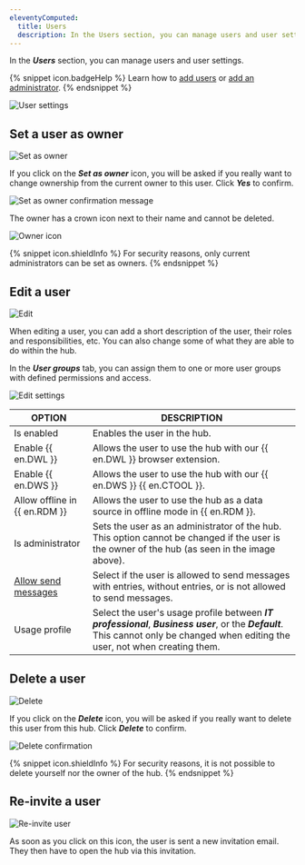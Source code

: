 ```yaml
---
eleventyComputed:
  title: Users
  description: In the Users section, you can manage users and user settings.
---
```

In the ***Users*** section, you can manage users and user settings.

{% snippet icon.badgeHelp %}
Learn how to [add users](/hub/web-interface/administration/management/users/create-invite-users/) or [add an administrator](/hub/web-interface/administration/management/users/administrator-invite/).
{% endsnippet %}  

![User settings](https://webdevolutions.azureedge.net/docs/en/hub/Hub2270.png) 

## Set a user as owner

![Set as owner](https://webdevolutions.azureedge.net/docs/en/hub/Hub2273.png) 

If you click on the ***Set as owner*** icon, you will be asked if you really want to change ownership from the current owner to this user. Click ***Yes*** to confirm.

![Set as owner confirmation message](https://webdevolutions.azureedge.net/docs/en/hub/Hub2271.png) 

The owner has a crown icon next to their name and cannot be deleted.

![Owner icon](https://webdevolutions.azureedge.net/docs/en/hub/Hub2272.png) 

{% snippet icon.shieldInfo %}
For security reasons, only current administrators can be set as owners.
{% endsnippet %}  

## Edit a user

![Edit](https://webdevolutions.azureedge.net/docs/en/hub/Hub2274.png) 

When editing a user, you can add a short description of the user, their roles and responsibilities, etc. You can also change some of what they are able to do within the hub.  

In the ***User groups*** tab, you can assign them to one or more user groups with defined permissions and access.

![Edit settings](https://webdevolutions.azureedge.net/docs/en/hub/Hub2277.png) 

| OPTION                           | DESCRIPTION                                                                                                                                                                                                                       |
|----------------------------------|-----------------------------------------------------------------------------------------------------------------------------------------------------------------------------------------------------------------------------------|
| Is enabled                       | Enables the user in the hub.                                                                                                                                                                                                     |
| Enable {{ en.DWL }}               | Allows the user to use the hub with our {{ en.DWL }} browser extension.                                                                                                                                                             |
| Enable {{ en.DWS }}               | Allows the user to use the hub with our {{ en.DWS }} {{ en.CTOOL }}.                                                                                                                                                                |
| Allow offline in {{ en.RDM }}     | Allows the user to use the hub as a data source in offline mode in {{ en.RDM }}.                                                                                                                                                  |
| Is administrator                  | Sets the user as an administrator of the hub. This option cannot be changed if the user is the owner of the hub (as seen in the image above).                                                                                   |
| [Allow send messages](hub/web-interface/secure-messages/) | Select if the user is allowed to send messages with entries, without entries, or is not allowed to send messages.                                                                                                            |
| Usage profile                     | Select the user's usage profile between ***IT professional***, ***Business user***, or the ***Default***. This cannot only be changed when editing the user, not when creating them.                                           |

## Delete a user

![Delete](https://webdevolutions.azureedge.net/docs/en/hub/Hub2275.png) 

If you click on the ***Delete*** icon, you will be asked if you really want to delete this user from this hub. Click ***Delete*** to confirm.

![Delete confirmation](https://webdevolutions.azureedge.net/docs/en/hub/Hub2278.png) 

{% snippet icon.shieldInfo %}
For security reasons, it is not possible to delete yourself nor the owner of the hub.
{% endsnippet %}  

## Re-invite a user

![Re-invite user](https://webdevolutions.azureedge.net/docs/en/hub/Hub2276.png) 

As soon as you click on this icon, the user is sent a new invitation email. They then have to open the hub via this invitation.
